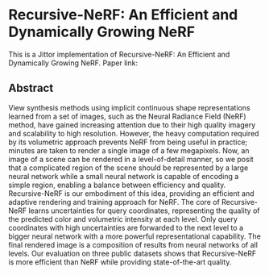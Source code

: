 # Recursive-NeRF: An Efficient and Dynamically Growing NeRF
This is a Jittor implementation of Recursive-NeRF: An Efficient and Dynamically Growing NeRF.
Paper link: 

## Abstract
View synthesis methods using implicit continuous shape representations learned from a set of images, such as the Neural Radiance Field (NeRF) method, have gained increasing attention due to their high quality imagery and scalability to high resolution. However, the heavy computation required by its volumetric approach prevents NeRF from being useful in practice; minutes are taken to render a single image of a few megapixels. Now, an image of a scene can be rendered in a level-of-detail manner, so we posit that a complicated region of the scene should be represented by a large neural network while a small neural network is capable of encoding a simple region, enabling a balance between efficiency and quality. Recursive-NeRF is our embodiment of this idea, providing an efficient and adaptive rendering and training approach for NeRF. The core of Recursive-NeRF learns uncertainties for query coordinates, representing the quality of the predicted color and volumetric intensity at each level. Only query coordinates with high uncertainties are forwarded to the next level to a bigger neural network with a more powerful representational capability. The final rendered image is a composition of results from neural networks of all levels. Our evaluation on three public datasets shows that Recursive-NeRF is more efficient than NeRF while providing state-of-the-art quality.
